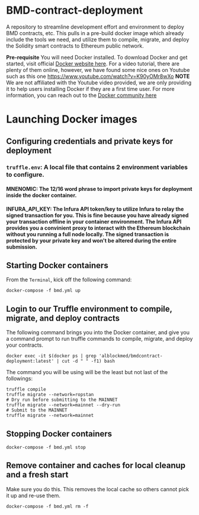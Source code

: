 # BMD-contract-deployment
A repository to streamline development effort and environment to deploy BMD contracts, etc.
This pulls in a pre-build docker image which already include the tools we need, and utilize them
to compile, migrate, and deploy the Solidity smart contracts to Ethereum public network.

**Pre-requisite**
You will need Docker installed. To download Docker and get started, visit official [Docker website here](https://www.docker.com/get-started). For a video tutorial, there are plenty of them online, however,
we have found some nice ones on Youtube such as this one https://www.youtube.com/watch?v=K90yOMr8wXo
**NOTE** We are not affiliated with the Youtube video provided, we are only providing it to help users installing
Docker if they are a first time user. For more information, you can reach out to the [Docker community here](https://www.docker.com/docker-community)

# Launching Docker images

## Configuring credentials and private keys for deployment

### `truffle.env`: A local file that contains 2 environment variables to configure.
#### **MNENOMIC**: The 12/16 word phrase to import private keys for deployment inside the docker container.
#### **INFURA_API_KEY**: The Infura API token/key to utilize Infura to relay the signed transaction for you. This is fine because you have already signed your transaction offline in your container environment. The Infura API provides you a convinient proxy to interact with the Ethereum blockchain without you running a full node locally. The signed transaction is protected by your private key and won't be altered during the entire submission.

## Starting Docker containers
From the `Terminal`, kick off the following command:
```
docker-compose -f bmd.yml up
```

## Login to our Truffle environment to compile, migrate, and deploy contracts
The following command brings you into the Docker container, and give you a command prompt
to run truffle commands to compile, migrate, and deploy your contracts.
```
docker exec -it $(docker ps | grep 'alblockmed/bmdcontract-deployment:latest' | cut -d " " -f1) bash
```

The command you will be using will be the least but not last of the followings:
```
truffle compile
truffle migrate --network=ropstan
# Dry run before submitting to the MAINNET
truffle migrate --network=mainnet --dry-run
# Submit to the MAINNET
truffle migrate --network=mainnet
```

## Stopping Docker containers
```
docker-compose -f bmd.yml stop
```

## Remove container and caches for local cleanup and a fresh start
Make sure you do this. This removes the local cache so others cannot pick it up and re-use them.
```
docker-compose -f bmd.yml rm -f
```
